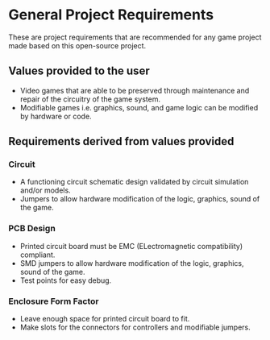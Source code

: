 # General Project Requirements

These are project requirements that are recommended for any game project
made based on this open-source project.

## Values provided to the user
- Video games that are able to be preserved through maintenance and repair of the circuitry
of the game system. 
- Modifiable games i.e. graphics, sound, and game logic can be modified by hardware or code.

## Requirements derived from values provided

### Circuit
- A functioning circuit schematic design validated by circuit simulation and/or models.
- Jumpers to allow hardware modification of the logic, graphics, sound of the game.

### PCB Design 
- Printed circuit board must be EMC (ELectromagnetic compatibility) compliant.
- SMD jumpers to allow hardware modification of the logic, graphics, sound of the game.
- Test points for easy debug.

### Enclosure Form Factor
- Leave enough space for printed circuit board to fit.
- Make slots for the connectors for controllers and modifiable jumpers.
